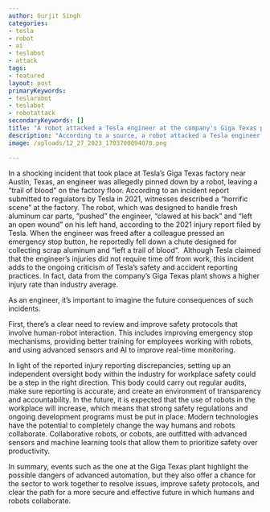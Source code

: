 ```yaml
---
author: Gurjit Singh
categories: 
- tesla
- robot
- ai
- teslabot
- attack
tags: 
- featured
layout: post
primaryKeywords: 
- teslarobot
- teslabot
- robotattack
secondaryKeywords: []
title: "A robot attacked a Tesla engineer at the company's Giga Texas production."
description: "According to a source, a robot attacked a Tesla engineer at the company's Giga Texas production."
image: /uploads/12_27_2023_1703700094078.png

---
```

  In a shocking incident that took place at Tesla’s Giga Texas factory near Austin, Texas, an engineer was allegedly pinned down by a robot, leaving a “trail of blood” on the factory floor. According to an incident report submitted to regulators by Tesla in 2021, witnesses described a “horrific scene” at the factory. The robot, which was designed to handle fresh aluminum car parts, “pushed” the engineer, “clawed at his back” and “left an open wound” on his left hand, according to the 2021 injury report filed by Tesla. When the engineer was freed after a colleague pressed an emergency stop button, he reportedly fell down a chute designed for collecting scrap aluminum and “left a trail of blood”. 
Although Tesla claimed that the engineer’s injuries did not require time off from work, this incident adds to the ongoing criticism of Tesla’s safety and accident reporting practices. In fact, data from the company’s Giga Texas plant shows a higher injury rate than industry average.

As an engineer, it’s important to imagine the future consequences of such incidents.

First, there’s a clear need to review and improve safety protocols that involve human-robot interaction. This includes improving emergency stop mechanisms, providing better training for employees working with robots, and using advanced sensors and AI to improve real-time monitoring.

In light of the reported injury reporting discrepancies, setting up an independent oversight body within the industry for workplace safety could be a step in the right direction. This body could carry out regular audits, make sure reporting is accurate, and create an environment of transparency and accountability.
In the future, it is expected that the use of robots in the workplace will increase, which means that strong safety regulations and ongoing development programs must be put in place. Modern technologies have the potential to completely change the way humans and robots collaborate. Collaborative robots, or cobots, are outfitted with advanced sensors and machine learning tools that allow them to prioritize safety over productivity.

In summary, events such as the one at the Giga Texas plant highlight the possible dangers of advanced automation, but they also offer a chance for the sector to work together to resolve issues, improve safety protocols, and clear the path for a more secure and effective future in which humans and robots collaborate.








